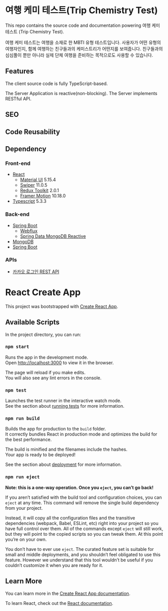 # 여행 케미 테스트(Trip Chemistry Test)
This repo contains the source code and documentation powering 여행 케미 테스트 (Trip Chemistry Test).

여행 케미 테스트는 여행을 소재로 한 MBTI 유형 테스트입니다. 사용자가 어떤 유형의 여행자인지, 함께 여행하는 친구들과의 케미스트리가 어떤지를 보여줍니다. 친구들과의 심심풀이 뿐만 아니라 실제 단체 여행을 준비하는 목적으로도 사용할 수 있습니다.  

## Features
The client source code is fully TypeScript-based.

The Server Application is reactive(non-blocking). The Server implements RESTful API.



## SEO

## Code Reusability




## Dependency
### Front-end
- [React](https://react.dev/)
    - [Material UI](https://mui.com/material-ui/) 5.15.4
    - [Swiper](https://swiperjs.com/react) 11.0.5
    - [Redux Toolkit](https://redux-toolkit.js.org/) 2.0.1
    - [Framer Motion](https://www.framer.com/motion/) 10.18.0
- [Typescript](https://www.typescriptlang.org/) 5.3.3

### Back-end
- [Spring Boot](https://spring.io/projects/spring-boot)
    - [Webflux](https://docs.spring.io/spring-framework/reference/web/webflux.html)
    - [Spring Data MongoDB Reactive](https://docs.spring.io/spring-data/mongodb/reference/index.html)
- [MongoDB](https://www.mongodb.com/ko-kr)
- [Spring Boot](https://spring.io/projects/spring-boot)

### APIs
- [카카오 로그인 REST API](https://developers.kakao.com/docs/latest/ko/kakaologin/rest-api)

# React Create App 

This project was bootstrapped with [Create React App](https://github.com/facebook/create-react-app).

## Available Scripts

In the project directory, you can run:

### `npm start`

Runs the app in the development mode.\
Open [http://localhost:3000](http://localhost:3000) to view it in the browser.

The page will reload if you make edits.\
You will also see any lint errors in the console.

### `npm test`

Launches the test runner in the interactive watch mode.\
See the section about [running tests](https://facebook.github.io/create-react-app/docs/running-tests) for more information.

### `npm run build`

Builds the app for production to the `build` folder.\
It correctly bundles React in production mode and optimizes the build for the best performance.

The build is minified and the filenames include the hashes.\
Your app is ready to be deployed!

See the section about [deployment](https://facebook.github.io/create-react-app/docs/deployment) for more information.

### `npm run eject`

**Note: this is a one-way operation. Once you `eject`, you can’t go back!**

If you aren’t satisfied with the build tool and configuration choices, you can `eject` at any time. This command will remove the single build dependency from your project.

Instead, it will copy all the configuration files and the transitive dependencies (webpack, Babel, ESLint, etc) right into your project so you have full control over them. All of the commands except `eject` will still work, but they will point to the copied scripts so you can tweak them. At this point you’re on your own.

You don’t have to ever use `eject`. The curated feature set is suitable for small and middle deployments, and you shouldn’t feel obligated to use this feature. However we understand that this tool wouldn’t be useful if you couldn’t customize it when you are ready for it.

## Learn More

You can learn more in the [Create React App documentation](https://facebook.github.io/create-react-app/docs/getting-started).

To learn React, check out the [React documentation](https://reactjs.org/).
